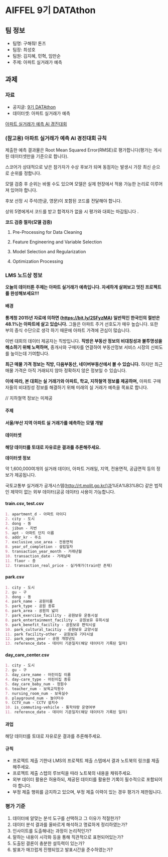 # AIFFEL 9기 DATAthon

## 팀 정보

- 팀명: 구해줘! 톤즈
- 팀장: 최성호
- 팀원: 김지혜, 민혁, 임만순
- 주제: 아파트 실거래가 예측

## 과제

### 자료

- 공지글: [9기 DATAthon](https://www.notion.so/9-DATAthon-aaf543f5d9534382a4fd3d4b57e6b582?pvs=21)
- 데이터셋: 아파트 실거래가 예측

[아파트 실거래가 예측 AI 경진대회](https://dacon.io/competitions/official/21265/overview/rules)

### (참고용) 아파트 실거래가 예측 AI 경진대회 규칙

제출한 예측 결과물은 Root Mean Squared Error(RMSE)로 평가합니다(평가는 게시된 데이터셋만을 기준으로 합니다).

스코어가 상대적으로 낮은 참가자가 수상 후보가 되며 동점자는 발생시 가장 최신 순으로 순위를 정합니다.

모델 검증 후 순위는 바뀔 수도 있으며 모델은 실제 현장에서 적용 가능한 논리로 이루어져 있어야 합니다.

후보 선정 시 주석(한글, 영문)이 포함된 코드를 전달해야 합니다.

상위 5명에게서 코드를 받고 합격자가 없을 시 평가와 대회는 마감됩니다 .

**코드 검증 절차(모델 검증)**

1. Pre-Processing for Data Cleaning

2. Feature Engineering and Variable Selection

3. Model Selection and Regularization

4. Optimization Processing

### LMS 노드상 정보

**오늘의 데이터톤 주제는 아파트 실거래가 예측입니다. 자세하게 살펴보고 멋진 프로젝트를 완성해보세요!!!**

#### **배경**

**통계청 2015년 자료에 의하면 (<https://bit.ly/2SFyzMA>) 일반적인 한국인의 절반은 48.1%는 아파트에 살고 있습니다.** 그들은 아파트 주거 선호도가 매우 높습니다. 또한 부의 증식 수단으로 생각 하기 때문에 아파트 가격에 관심이 많습니다.

이번 대회의 데이터 제공자는 직방입니다. **직방은 부동산 정보의 비대칭성과 불투명성을 해소하기 위해 노력하며,** 중개사와 구매자를 연결하여 부동산정보 서비스 시장의 신뢰도를 높이는데 기여합니다.

**최근 매물 가격 정보는 직방, 다음부동산, 네이버부동산에서 볼 수 있습니다.** 하지만 최근 매물 가격은 아직 거래되지 않아 정확하지 않은 정보일 수 있습니다.

**이에 따라, 본 대회는 실 거래가와 아파트, 학교, 지하철역 정보를 제공하며,** 아파트 구매자들의 비대칭성 정보를 해결하기 위해 미래의 실 거래가 예측을 목표로 합니다.

// 지하철역 정보는 미제공

#### **주제**

**서울/부산 지역 아파트 실 거래가를 예측하는 모델 개발**

#### **데이터셋**

**해당 데이터를 토대로 자유로운 결과를 추론해주세요.**

**데이터셋 정보**

약 1,600,000여개의 실거래 데이터, 아파트 거래일, 지역, 전용면적, 공급면적 등의 정보가 제공됩니다.

국토교통부 실거래가 공개시스템([http://rt.molit.go.kr/)과](http://rt.molit.go.kr/)%EA%B3%BC) 같은 법적인 제약이 없는 외부 데이터(공공 데이터) 사용이 가능합니다.

#### **train.csv, test.csv**

```markdown
1. apartment_d - 아파트 아이디
2. city - 도시
3. dong - 동
4. jibun - 지번
5. apt - 아파트 단지 이름
6. addr_kr - 주소
7. exclusive_use_area - 전용면적
8. year_of_completion - 설립일자
9. transaction_year_month - 거래년월
10. transaction_date - 거래날짜
11. floor - 층
12. transaction_real_price - 실거래가(train만 존재)
```

#### **park.csv**

```markdown
1. city - 도시
2. gu - 구
3. dong - 동
4. park_name - 공원이름
5. park_type - 공원 종류
6. park_area - 공원의 넓이
7. park_exercise_facility - 공원보유 운동시설
8. park_entertainment_facility - 공원보유 유희시설
9. park_benefit_facility - 공원보유 편익시설
10. park_cultural_tacitiy - 공원보유 교양시설
11. park facility-other - 공원보유 기타시설
12. park_open_year - 공원 개장년도
13. reference_date - 데이터 기준일자(해당 데이터가 기록된 일자)
```

#### **day_care_center.csv**

```markdown
1. city - 도시
2. gu - 구
3. day_care_name - 어린이집 이름
4. day-care_type - 어린이집 종류
5. day_care_baby_num - 정원수
6. teacher_num - 보육교직원수
7. nursing_room_num - 보육실수
8. playground_num - 놀이터수
9. CCTV_num - CCTV 설치수
10. is_commuting-vehicle - 통학차량 운영여부
11. reference_date - 데이터 기준일자(해당 데이터가 기록된 일자)
```

#### 과업

해당 데이터를 토대로 자유로운 결과를 추론해주세요.

#### 규칙

- 프로젝트 제출 기한내 LMS의 프로젝트 제출 스텝에서 결과 노트북의 링크를 제출해주세요.
- 프로젝트 제출 스텝의 루브릭을 따라 노트북의 내용을 채워주세요.
- 외부 데이터 활용은 허용하되, 제공된 데이터를 활용한 기록이 필수적으로 포함되어야 합니다.
- 부정 제출 행위를 금지하고 있으며, 부정 제출 이력이 있는 경우 평가가 제한됩니다.

### 평가 기준

1. 데이터에 알맞는 분석 도구를 선택하고 그 이유가 적절한가?
2. 데이터 분석 결과를 올바르게 해석하고 명료하게 정리하였는가?
3. 인사이트를 도출해내는 과정이 논리적인가?
4. 말하는 내용이 시각화 등을 통해 직관적으로 표현되어있는가?
5. 도출된 결론이 충분한 설득력이 있는가?
6. 발표가 매끄럽게 진행되었고 발표시간을 준수하였는가?
